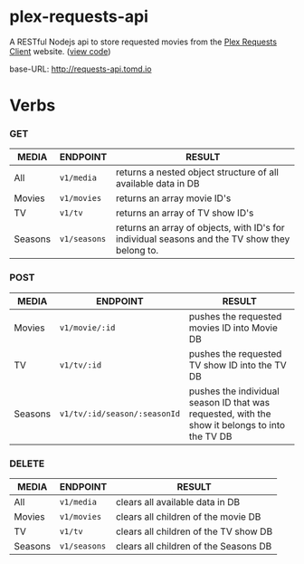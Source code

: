 # plex-requests-api

A RESTful Nodejs api to store requested movies from the [Plex Requests Client](http://requests.tomd.io) website. ([view code](https://github.com/tomdaniels/plex-requests-client))

base-URL: http://requests-api.tomd.io

# Verbs

### GET

| MEDIA    |ENDPOINT    |                           RESULT                          |
|----------|-----------|---------------------------------------------------------|
|    All     |  `v1/media` |          returns a nested object structure of all available data in DB                  |
|   Movies   | `v1/movies` |          returns an array movie ID's         |
|     TV     |    `v1/tv`   |         returns an array of TV show ID's        |
|   Seasons  | `v1/seasons` | returns an array of objects, with ID's for individual seasons and the TV show they belong to. |

### POST

| MEDIA    |ENDPOINT       |RESULT                                                     |
|----------|-----------|---------------------------------------------------------|
|   Movies   | `v1/movie/:id` |          pushes the requested movies ID into Movie DB        |
|     TV     |    `v1/tv/:id`   |         pushes the requested TV show ID into the TV DB        |
|   Seasons  | `v1/tv/:id/season/:seasonId` | pushes the individual season ID that was requested, with the show it belongs to into the TV DB |

### DELETE

| MEDIA    |ENDPOINT    |                           RESULT                          |
|----------|-----------|---------------------------------------------------------|
|    All     |  `v1/media` |          clears all available data in DB                  |
|   Movies   | `v1/movies` |          clears all children of the movie DB         |
|     TV     |    `v1/tv`   |         clears all children of the TV show DB        |
|   Seasons  | `v1/seasons` | clears all children of the Seasons DB |
